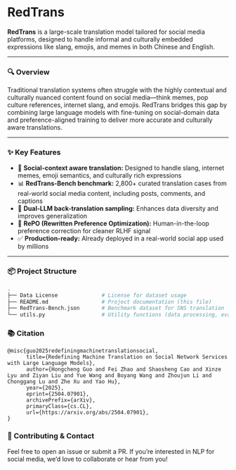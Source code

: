 # RedTrans

**RedTrans** is a large-scale translation model tailored for social media platforms, designed to handle informal and culturally embedded expressions like slang, emojis, and memes in both Chinese and English.

---

### 🔍 Overview

Traditional translation systems often struggle with the highly contextual and culturally nuanced content found on social media—think memes, pop culture references, internet slang, and emojis. RedTrans bridges this gap by combining large language models with fine-tuning on social-domain data and preference-aligned training to deliver more accurate and culturally aware translations.

---

### ✨ Key Features

- 🧠 **Social-context aware translation:** Designed to handle slang, internet memes, emoji semantics, and culturally rich expressions  
- 📊 **RedTrans-Bench benchmark:** 2,800+ curated translation cases from real-world social media content, including posts, comments, and captions  
- 🔁 **Dual-LLM back-translation sampling:** Enhances data diversity and improves generalization  
- 🎯 **RePO (Rewritten Preference Optimization):** Human-in-the-loop preference correction for cleaner RLHF signal  
- ✅ **Production-ready:** Already deployed in a real-world social app used by millions

---

### 📦 Project Structure

```bash
.
├── Data License              # License for dataset usage
├── README.md                 # Project documentation (this file)
├── RedTrans-Bench.json       # Benchmark dataset for SNS translation
└── utils.py                  # Utility functions (data processing, evaluation, etc.)
```


### 📚 Citation


```
@misc{guo2025redefiningmachinetranslationsocial,
      title={Redefining Machine Translation on Social Network Services with Large Language Models}, 
      author={Hongcheng Guo and Fei Zhao and Shaosheng Cao and Xinze Lyu and Ziyan Liu and Yue Wang and Boyang Wang and Zhoujun Li and Chonggang Lu and Zhe Xu and Yao Hu},
      year={2025},
      eprint={2504.07901},
      archivePrefix={arXiv},
      primaryClass={cs.CL},
      url={https://arxiv.org/abs/2504.07901}, 
}
```

### 🤝 Contributing & Contact

Feel free to open an issue or submit a PR. If you’re interested in NLP for social media, we’d love to collaborate or hear from you!
